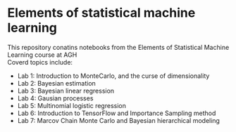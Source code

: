 # Elements of statistical machine learning
This repository conatins notebooks from the Elements of Statistical Machine Learning course at AGH  
Coverd topics include:
- Lab 1: Introduction to MonteCarlo, and the curse of dimensionality
- Lab 2: Bayesian estimation
- Lab 3: Bayesian linear regression
- Lab 4: Gausian processes
- Lab 5: Multinomial logistic regression
- Lab 6: Introduction to TensorFlow and Importance Sampling method
- Lab 7: Marcov Chain Monte Carlo and Bayesian hierarchical modeling
